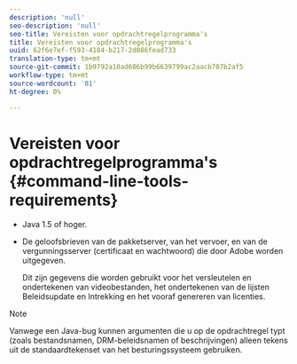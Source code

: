 ```yaml
---
description: 'null'
seo-description: 'null'
seo-title: Vereisten voor opdrachtregelprogramma's
title: Vereisten voor opdrachtregelprogramma's
uuid: 62f6e7ef-f593-4184-b217-2d086fead733
translation-type: tm+mt
source-git-commit: 1b9792a10ad606b99b6639799ac2aacb707b2af5
workflow-type: tm+mt
source-wordcount: '81'
ht-degree: 0%

---
```



# Vereisten voor opdrachtregelprogramma&#39;s {#command-line-tools-requirements}

* Java 1.5 of hoger.
* De geloofsbrieven van de pakketserver, van het vervoer, en van de vergunningsserver (certificaat en wachtwoord) die door Adobe worden uitgegeven.

   Dit zijn gegevens die worden gebruikt voor het versleutelen en ondertekenen van videobestanden, het ondertekenen van de lijsten Beleidsupdate en Intrekking en het vooraf genereren van licenties.

>[!NOTE]
>
>Vanwege een Java-bug kunnen argumenten die u op de opdrachtregel typt (zoals bestandsnamen, DRM-beleidsnamen of beschrijvingen) alleen tekens uit de standaardtekenset van het besturingssysteem gebruiken.
